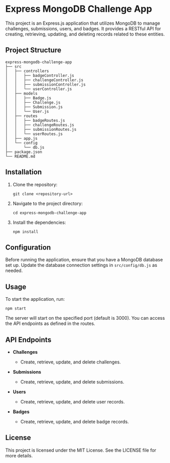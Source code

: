 # Express MongoDB Challenge App

This project is an Express.js application that utilizes MongoDB to manage challenges, submissions, users, and badges. It provides a RESTful API for creating, retrieving, updating, and deleting records related to these entities.

## Project Structure

```
express-mongodb-challenge-app
├── src
│   ├── controllers
│   │   ├── badgeController.js
│   │   ├── challengeController.js
│   │   ├── submissionController.js
│   │   └── userController.js
│   ├── models
│   │   ├── Badge.js
│   │   ├── Challenge.js
│   │   ├── Submission.js
│   │   └── User.js
│   ├── routes
│   │   ├── badgeRoutes.js
│   │   ├── challengeRoutes.js
│   │   ├── submissionRoutes.js
│   │   └── userRoutes.js
│   ├── app.js
│   └── config
│       └── db.js
├── package.json
└── README.md
```

## Installation

1. Clone the repository:
   ```
   git clone <repository-url>
   ```

2. Navigate to the project directory:
   ```
   cd express-mongodb-challenge-app
   ```

3. Install the dependencies:
   ```
   npm install
   ```

## Configuration

Before running the application, ensure that you have a MongoDB database set up. Update the database connection settings in `src/config/db.js` as needed.

## Usage

To start the application, run:
```
npm start
```

The server will start on the specified port (default is 3000). You can access the API endpoints as defined in the routes.

## API Endpoints

- **Challenges**
  - Create, retrieve, update, and delete challenges.
  
- **Submissions**
  - Create, retrieve, update, and delete submissions.
  
- **Users**
  - Create, retrieve, update, and delete user records.
  
- **Badges**
  - Create, retrieve, update, and delete badge records.

## License

This project is licensed under the MIT License. See the LICENSE file for more details.